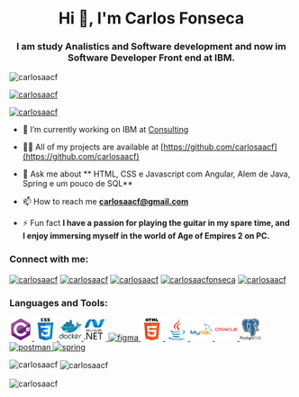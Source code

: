 <h1 align="center">Hi 👋, I'm Carlos Fonseca</h1>
<h3 align="center">I am study Analistics and Software development and now im Software Developer Front end at IBM.</h3>

<p align="left"> <img src="https://komarev.com/ghpvc/?username=carlosaacf&label=Profile%20views&color=0e75b6&style=flat" alt="carlosaacf" /> </p>

<p align="left"> <a href="https://github.com/ryo-ma/github-profile-trophy"><img src="https://github-profile-trophy.vercel.app/?username=carlosaacf" alt="carlosaacf" /></a> </p>

<p align="left"> <a href="https://twitter.com/carlosaacf" target="blank"><img src="https://img.shields.io/twitter/follow/carlosaacf?logo=twitter&style=for-the-badge" alt="carlosaacf" /></a> </p>

- 🔭 I’m currently working on IBM at [Consulting](https://www.ibm.com/us-en/)

- 👨‍💻 All of my projects are available at [https://github.com/carlosaacf](https://github.com/carlosaacf)

- 💬 Ask me about ** HTML, CSS e Javascript com Angular, Alem de Java, Spring e um pouco de SQL**

- 📫 How to reach me **carlosaacf@gmail.com**

- ⚡ Fun fact **I have a passion for playing the guitar in my spare time, and I enjoy immersing myself in the world of Age of Empires 2 on PC.**

<h3 align="left">Connect with me:</h3>
<p align="left">
<a href="https://twitter.com/carlosaacf" target="blank"><img align="center" src="https://raw.githubusercontent.com/rahuldkjain/github-profile-readme-generator/master/src/images/icons/Social/twitter.svg" alt="carlosaacf" height="30" width="40" /></a>
<a href="https://linkedin.com/in/carlosaacf" target="blank"><img align="center" src="https://raw.githubusercontent.com/rahuldkjain/github-profile-readme-generator/master/src/images/icons/Social/linked-in-alt.svg" alt="carlosaacf" height="30" width="40" /></a>
<a href="https://fb.com/carlosaacf" target="blank"><img align="center" src="https://raw.githubusercontent.com/rahuldkjain/github-profile-readme-generator/master/src/images/icons/Social/facebook.svg" alt="carlosaacf" height="30" width="40" /></a>
<a href="https://instagram.com/carlosaacfonseca" target="blank"><img align="center" src="https://raw.githubusercontent.com/rahuldkjain/github-profile-readme-generator/master/src/images/icons/Social/instagram.svg" alt="carlosaacfonseca" height="30" width="40" /></a>
<a href="https://www.codechef.com/users/carlosaacf" target="blank"><img align="center" src="https://cdn.jsdelivr.net/npm/simple-icons@3.1.0/icons/codechef.svg" alt="carlosaacf" height="30" width="40" /></a>
</p>

<h3 align="left">Languages and Tools:</h3>
<p align="left"> <a href="https://www.w3schools.com/cs/" target="_blank" rel="noreferrer"> <img src="https://raw.githubusercontent.com/devicons/devicon/master/icons/csharp/csharp-original.svg" alt="csharp" width="40" height="40"/> </a> <a href="https://www.w3schools.com/css/" target="_blank" rel="noreferrer"> <img src="https://raw.githubusercontent.com/devicons/devicon/master/icons/css3/css3-original-wordmark.svg" alt="css3" width="40" height="40"/> </a> <a href="https://www.docker.com/" target="_blank" rel="noreferrer"> <img src="https://raw.githubusercontent.com/devicons/devicon/master/icons/docker/docker-original-wordmark.svg" alt="docker" width="40" height="40"/> </a> <a href="https://dotnet.microsoft.com/" target="_blank" rel="noreferrer"> <img src="https://raw.githubusercontent.com/devicons/devicon/master/icons/dot-net/dot-net-original-wordmark.svg" alt="dotnet" width="40" height="40"/> </a> <a href="https://www.figma.com/" target="_blank" rel="noreferrer"> <img src="https://www.vectorlogo.zone/logos/figma/figma-icon.svg" alt="figma" width="40" height="40"/> </a> <a href="https://www.w3.org/html/" target="_blank" rel="noreferrer"> <img src="https://raw.githubusercontent.com/devicons/devicon/master/icons/html5/html5-original-wordmark.svg" alt="html5" width="40" height="40"/> </a> <a href="https://www.java.com" target="_blank" rel="noreferrer"> <img src="https://raw.githubusercontent.com/devicons/devicon/master/icons/java/java-original.svg" alt="java" width="40" height="40"/> </a> <a href="https://www.mysql.com/" target="_blank" rel="noreferrer"> <img src="https://raw.githubusercontent.com/devicons/devicon/master/icons/mysql/mysql-original-wordmark.svg" alt="mysql" width="40" height="40"/> </a> <a href="https://www.oracle.com/" target="_blank" rel="noreferrer"> <img src="https://raw.githubusercontent.com/devicons/devicon/master/icons/oracle/oracle-original.svg" alt="oracle" width="40" height="40"/> </a> <a href="https://www.postgresql.org" target="_blank" rel="noreferrer"> <img src="https://raw.githubusercontent.com/devicons/devicon/master/icons/postgresql/postgresql-original-wordmark.svg" alt="postgresql" width="40" height="40"/> </a> <a href="https://postman.com" target="_blank" rel="noreferrer"> <img src="https://www.vectorlogo.zone/logos/getpostman/getpostman-icon.svg" alt="postman" width="40" height="40"/> </a> <a href="https://spring.io/" target="_blank" rel="noreferrer"> <img src="https://www.vectorlogo.zone/logos/springio/springio-icon.svg" alt="spring" width="40" height="40"/> </a> </p>

<p><img align="left" src="https://github-readme-stats.vercel.app/api/top-langs?username=carlosaacf&show_icons=true&locale=en&layout=compact" alt="carlosaacf" /></p>

<p>&nbsp;<img align="center" src="https://github-readme-stats.vercel.app/api?username=carlosaacf&show_icons=true&locale=en" alt="carlosaacf" /></p>

<p><img align="center" src="https://github-readme-streak-stats.herokuapp.com/?user=carlosaacf&" alt="carlosaacf" /></p>
